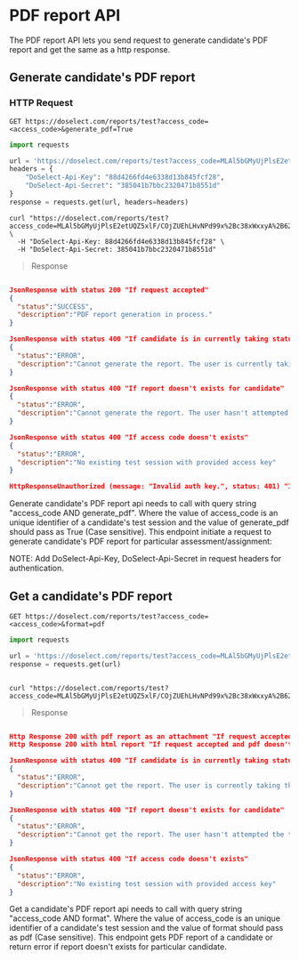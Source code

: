# PDF report API

The PDF report API lets you send request to generate candidate's PDF report and get the same as a http response. 

## Generate candidate's PDF report

### HTTP Request

`GET https://doselect.com/reports/test?access_code=<access_code>&generate_pdf=True`



```python
import requests

url = 'https://doselect.com/reports/test?access_code=MLAl5bGMyUjPlsE2etUQZ5xlF/COjZUEhLHvNPd99x%2Bc38xWxxyA%2B62W4TQAf8VqG6WvwzMtJRswQzA9evgAqqlA/hA3KOWmFnENlefQuEA%3D&generate_pdf=True'
headers = {
    "DoSelect-Api-Key": "88d4266fd4e6338d13b845fcf28",
    "DoSelect-Api-Secret": "385041b7bbc2320471b8551d"
}
response = requests.get(url, headers=headers)
```

```shell
curl "https://doselect.com/reports/test?access_code=MLAl5bGMyUjPlsE2etUQZ5xlF/COjZUEhLHvNPd99x%2Bc38xWxxyA%2B62W4TQAf8VqG6WvwzMtJRswQzA9evgAqqlA/hA3KOWmFnENlefQuEA%3D&generate_pdf=True" \
  -H "DoSelect-Api-Key: 88d4266fd4e6338d13b845fcf28" \
  -H "DoSelect-Api-Secret: 385041b7bbc2320471b8551d"
```

> Response 

```json

JsonResponse with status 200 "If request accepted"
{
  "status":"SUCCESS",
  "description":"PDF report generation in process."
}

JsonResponse with status 400 "If candidate is in currently taking status"
{
  "status":"ERROR",
  "description":"Cannot generate the report. The user is currently taking the test."
}

JsonResponse with status 400 "If report doesn't exists for candidate"
{
  "status":"ERROR",
  "description":"Cannot generate the report. The user hasn't attempted the test."
}

JsonResponse with status 400 "If access code doesn't exists"
{
  "status":"ERROR",
  "description":"No existing test session with provided access key"
}

HttpResponseUnauthorized (message: "Invalid auth key.", status: 401) "If incorrect DoSelect auth credentials provided"


```

Generate candidate's PDF report api needs to call with query string "access_code AND generate_pdf". Where the value of access_code is an unique identifier of a candidate's test session and the value of generate_pdf should pass as True (Case sensitive). This endpoint initiate a request to generate candidate's PDF report for particular assessment/assignment:

NOTE: Add DoSelect-Api-Key, DoSelect-Api-Secret in request headers for authentication.

## Get a candidate's PDF report

`GET https://doselect.com/reports/test?access_code=<access_code>&format=pdf`


```python
import requests

url = 'https://doselect.com/reports/test?access_code=MLAl5bGMyUjPlsE2etUQZ5xlF/COjZUEhLHvNPd99x%2Bc38xWxxyA%2B62W4TQAf8VqG6WvwzMtJRswQzA9evgAqqlA/hA3KOWmFnENlefQuEA%3D&format=pdf'
response = requests.get(url)

```

```shell

curl "https://doselect.com/reports/test?access_code=MLAl5bGMyUjPlsE2etUQZ5xlF/COjZUEhLHvNPd99x%2Bc38xWxxyA%2B62W4TQAf8VqG6WvwzMtJRswQzA9evgAqqlA/hA3KOWmFnENlefQuEA%3D&format=pdf"

```

> Response 

```json

Http Response 200 with pdf report as an attachment "If request accepted and if pdf exists"
Http Response 200 with html report "If request accepted and pdf doesn't exists"

JsonResponse with status 400 "If candidate is in currently taking status"
{
  "status":"ERROR",
  "description":"Cannot get the report. The user is currently taking the test."
}

JsonResponse with status 400 "If report doesn't exists for candidate"
{
  "status":"ERROR",
  "description":"Cannot get the report. The user hasn't attempted the test."
}

JsonResponse with status 400 "If access code doesn't exists"
{
  "status":"ERROR",
  "description":"No existing test session with provided access key"
}

```

Get a candidate's PDF report api needs to call with query string "access_code AND format". Where the value of access_code is an unique identifier of a candidate's test session and the value of format should pass as pdf (Case sensitive). This endpoint gets PDF report of a candidate or return error if report doesn't exists for particular candidate.
 